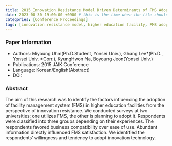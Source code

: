 ```yaml
---
title: 2015_Innovation Resistance Model Driven Determinants of FMS Adoption in Higher Education Facilities
date: 2023-08-30 19:00:00 +0900 # this is the time when the file should be shown to public
categories: [Conference Proceedings]
tags: [innovation resistance model, higher education facility, FMS adoption]     # TAG names should always be lowercase
---
```


### Paper Information
- Authors: Miyoung Uhm(Ph.D.Student, Yonsei Univ.), Ghang Lee*(Ph.D., Yonsei Univ. *Corr.), KyungHwon Na, Boyoung Jeon(Yonsei Univ.)
- Publications:
2015 JAIK Conference
- Language: 
Korean/English(Abstract)
- DOI:

### Abstract
The aim of this research was to identify the factors influencing the adoption of facility management system (FMS) in higher education facilities from the perspective of innovation resistance. We conducted surveys at two universities: one utilizes FMS, the other is planning to adopt it. Respondents were classified into three groups depending on their experiences. The respondents favored business compatibility over ease of use. Abundant information directly influenced FMS satisfaction. We identified the respondents’ willingness and tendency to adopt innovation technology.